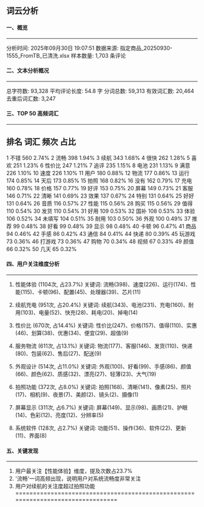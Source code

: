 
## 词云分析

#### 一、概览
--------------------------------------------------------------------------------
分析时间: 2025年09月30日 19:07:51
数据来源: 指定商品_20250930-1555_FromTB_已清洗.xlsx
样本数量: 1,703 条评论

#### 二、文本分析概况
--------------------------------------------------------------------------------
总字符数: 93,328
平均评论长度: 54.8 字
分词总数: 59,313
有效词汇数: 20,464
去重后词汇数: 3,247

#### 三、TOP 50 高频词汇
--------------------------------------------------------------------------------
排名     词汇              频次         占比        
--------------------------------------------------------------------------------
1      不错              560         2.74%
2      流畅              398         1.94%
3      续航              343         1.68%
4      很快              262         1.28%
5      喜欢              251         1.23%
6      性价比             247         1.21%
7      追评              235         1.15%
8      电池              231         1.13%
9      满意              226         1.10%
10     速度              226         1.10%
11     用户              180         0.88%
12     物流              177         0.86%
13     运行              174         0.85%
14     天后              173         0.85%
15     拍照              168         0.82%
16     没有              162         0.79%
17     充电              160         0.78%
18     价格              157         0.77%
19     好评              153         0.75%
20     屏幕              149         0.73%
21     客服              146         0.71%
22     清晰              141         0.69%
23     效果              137         0.67%
24     特别              131         0.64%
25     好好              131         0.64%
26     音质              116         0.57%
27     性能              115         0.56%
28     购买              115         0.56%
29     值得              110         0.54%
30     发货              110         0.54%
31     好用              109         0.53%
32     国补              108         0.53%
33     体验              106         0.52%
34     未填写             104         0.51%
35     耐用              103         0.50%
36     外观              100         0.49%
37     推荐              99          0.48%
38     好看              99          0.48%
39     显示              98          0.48%
40     卡顿              96          0.47%
41     商品              94          0.46%
42     手感              86          0.42%
43     通信              84          0.41%
44     快递              80          0.39%
45     玩游戏             73          0.36%
46     打游戏             73          0.36%
47     购物              70          0.34%
48     视频              67          0.33%
49     颜值              66          0.32%
50     几天              65          0.32%

#### 四、用户关注维度分析
--------------------------------------------------------------------------------

1. 性能体验 (1104次, 占23.7%)
   关键词: 流畅(398)、速度(226)、运行(174)、性能(115)、卡顿(96)、配置(45)、处理器(39)、芯片(11)

2. 续航充电 (951次, 占20.4%)
   关键词: 续航(343)、电池(231)、充电(160)、耐用(103)、电量(52)、快充(28)、耗电(20)、掉电(14)

3. 性价比 (670次, 占14.4%)
   关键词: 性价比(247)、价格(157)、值得(110)、实惠(46)、划算(38)、优惠(34)、便宜(29)、超值(9)

4. 服务物流 (611次, 占13.1%)
   关键词: 物流(177)、客服(146)、发货(110)、快递(80)、包装(62)、售后(27)、配送(9)

5. 外观设计 (514次, 占11.0%)
   关键词: 外观(100)、好看(99)、手感(86)、颜值(66)、颜色(62)、质感(32)、漂亮(27)、轻薄(23)、大气(19)

6. 拍照功能 (372次, 占8.0%)
   关键词: 拍照(168)、清晰(141)、像素(25)、照片(17)、相机(9)、夜景(7)、美颜(2)、镜头(2)、摄像(1)

7. 屏幕显示 (311次, 占6.7%)
   关键词: 屏幕(149)、显示(98)、画质(21)、护眼(14)、色彩(12)、亮度(12)、分辨率(5)

8. 系统软件 (128次, 占2.7%)
   关键词: 功能(51)、操作(36)、软件(22)、更新(11)、界面(8)

#### 五、关键发现
--------------------------------------------------------------------------------
1. 用户最关注【性能体验】维度，提及次数占23.7%
2. '流畅'一词高频出现，说明用户对系统流畅度非常关注
3. 用户对续航的关注度超过拍照功能
================================================================================
